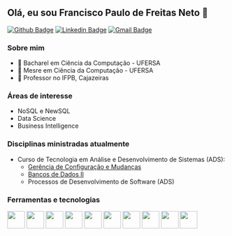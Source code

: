 ## Olá, eu sou Francisco Paulo de Freitas Neto 👋

[![Github Badge](https://img.shields.io/badge/-Github-000?style=flat-square&logo=Github&logoColor=white&link=https://github.com/paulofreitasnt)](https://github.com/paulofreitasnt)
[![Linkedin Badge](https://img.shields.io/badge/-LinkedIn-blue?style=flat-square&logo=Linkedin&logoColor=white&link=https://www.linkedin.com/in/paulo-freitas-325a7ba9/)](https://www.linkedin.com/in/paulo-freitas-325a7ba9/)
[![Gmail Badge](https://img.shields.io/badge/-Gmail-c14438?style=flat-square&logo=Gmail&logoColor=white&link=mailto:seu_email)](mailto:paulo.freitas.nt@gmail.com)

### Sobre mim
* :school: Bacharel em Ciência da Computação - UFERSA
* :school: Mesre em Ciência da Computação - UFERSA
* :office: Professor no IFPB, Cajazeiras

### Áreas de interesse
* NoSQL e NewSQL 
* Data Science
* Business Intelligence

### Disciplinas ministradas atualmente
* Curso de Tecnologia em Análise e Desenvolvimento de Sistemas (ADS):
  * [Gerência de Configuração e Mudanças](https://github.com/orgs/Gerencia-de-configuracao-e-mudancas)
  * [Bancos de Dados II](https://github.com/Bancos-de-Dados-II)
  * Processos de Desenvolvimento de Software (ADS)

### Ferramentas e tecnologias
<img src="https://cdn.jsdelivr.net/gh/devicons/devicon/icons/git/git-original.svg" width="40" height="40"/> <img src="https://cdn.jsdelivr.net/gh/devicons/devicon/icons/java/java-original.svg" width="40" height="40"/> <img src="https://cdn.jsdelivr.net/gh/devicons/devicon/icons/python/python-original.svg" width="40" height="40"/> <img src="https://cdn.jsdelivr.net/gh/devicons/devicon/icons/javascript/javascript-original.svg" width="40" height="40"/> <img src="https://cdn.jsdelivr.net/gh/devicons/devicon/icons/nodejs/nodejs-original.svg" width="40" height="40"/>  <img src="https://cdn.jsdelivr.net/gh/devicons/devicon/icons/postgresql/postgresql-original.svg" width="40" height="40"/> <img src="https://cdn.jsdelivr.net/gh/devicons/devicon/icons/redis/redis-original.svg" width="40" height="40"/> <img src="https://cdn.jsdelivr.net/gh/devicons/devicon/icons/mongodb/mongodb-original.svg" width="40" height="40"/> <img src="https://cdn.jsdelivr.net/gh/devicons/devicon/icons/neo4j/neo4j-original.svg" width="40" height="40"/> <img src="https://cdn.jsdelivr.net/gh/devicons/devicon/icons/jira/jira-original.svg"  width="40" height="40"/>
